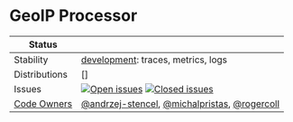 # GeoIP Processor

<!-- status autogenerated section -->
| Status        |           |
| ------------- |-----------|
| Stability     | [development]: traces, metrics, logs   |
| Distributions | [] |
| Issues        | [![Open issues](https://img.shields.io/github/issues-search/open-telemetry/opentelemetry-collector-contrib?query=is%3Aissue%20is%3Aopen%20label%3Aprocessor%2Fgeoip%20&label=open&color=orange&logo=opentelemetry)](https://github.com/open-telemetry/opentelemetry-collector-contrib/issues?q=is%3Aopen+is%3Aissue+label%3Aprocessor%2Fgeoip) [![Closed issues](https://img.shields.io/github/issues-search/open-telemetry/opentelemetry-collector-contrib?query=is%3Aissue%20is%3Aclosed%20label%3Aprocessor%2Fgeoip%20&label=closed&color=blue&logo=opentelemetry)](https://github.com/open-telemetry/opentelemetry-collector-contrib/issues?q=is%3Aclosed+is%3Aissue+label%3Aprocessor%2Fgeoip) |
| [Code Owners](https://github.com/open-telemetry/opentelemetry-collector-contrib/blob/main/CONTRIBUTING.md#becoming-a-code-owner)    | [@andrzej-stencel](https://www.github.com/andrzej-stencel), [@michalpristas](https://www.github.com/michalpristas), [@rogercoll](https://www.github.com/rogercoll) |

[development]: https://github.com/open-telemetry/opentelemetry-collector#development
<!-- end autogenerated section -->
